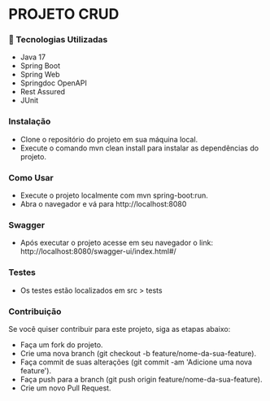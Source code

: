 # PROJETO CRUD

### 🔸 Tecnologias Utilizadas 
* Java 17
* Spring Boot
* Spring Web
* Springdoc OpenAPI
* Rest Assured
* JUnit

### Instalação

* Clone o repositório do projeto em sua máquina local.
* Execute o comando mvn clean install para instalar as dependências do projeto.

### Como Usar

* Execute o projeto localmente com mvn spring-boot:run.
* Abra o navegador e vá para http://localhost:8080

### Swagger

* Após executar o projeto acesse em seu navegador o link: http://localhost:8080/swagger-ui/index.html#/

### Testes

* Os testes estão localizados em src > tests


### Contribuição

Se você quiser contribuir para este projeto, siga as etapas abaixo:

* Faça um fork do projeto.
* Crie uma nova branch (git checkout -b feature/nome-da-sua-feature).
* Faça commit de suas alterações (git commit -am 'Adicione uma nova feature').
* Faça push para a branch (git push origin feature/nome-da-sua-feature).
* Crie um novo Pull Request.



